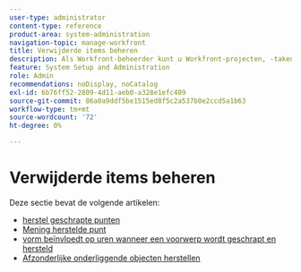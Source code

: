 ```yaml
---
user-type: administrator
content-type: reference
product-area: system-administration
navigation-topic: manage-workfront
title: Verwijderde items beheren
description: Als Workfront-beheerder kunt u Workfront-projecten, -taken, -uitgaven, -documenten en -sjablonen herstellen als deze in de afgelopen 30 dagen zijn verwijderd. Wanneer u een object herstelt, worden ook alle onderliggende objecten en velden ervan hersteld.
feature: System Setup and Administration
role: Admin
recommendations: noDisplay, noCatalog
exl-id: 6b76ff52-2809-4d11-aeb0-a328e1efc489
source-git-commit: 86a0a9ddf5be1515ed8f5c2a537b0e2ccd5a1b63
workflow-type: tm+mt
source-wordcount: '72'
ht-degree: 0%

---
```


# Verwijderde items beheren

Deze sectie bevat de volgende artikelen:

* [ herstel geschrapte punten ](../../../administration-and-setup/manage-workfront/manage-deleted-items/restore-deleted-items.md)
* [ Mening herstelde punt ](../../../administration-and-setup/manage-workfront/manage-deleted-items/view-restored-items.md)
* [ vorm beïnvloedt op uren wanneer een voorwerp wordt geschrapt en hersteld ](../../../administration-and-setup/manage-workfront/manage-deleted-items/configure-how-hours-affected-when-obj-deleted-restored.md)
* [Afzonderlijke onderliggende objecten herstellen](../../../administration-and-setup/manage-workfront/manage-deleted-items/restoring-individual-child-objects.md)

